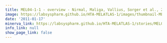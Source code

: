```yaml
---
title: MEL04-1-1 - overview - Nirmal, Maliga, Vallius, Sorger et al., 2021
image: https://labsyspharm.github.io/HTA-MELATLAS-1/images/thumbnail-MEL04-1-1-overview.jpg
date: '2011-01-17'
minerva_link: https://labsyspharm.github.io/HTA-MELATLAS-1/stories/MEL04-1-1-overview.html
info_link: null
show_page_link: false
---
```


